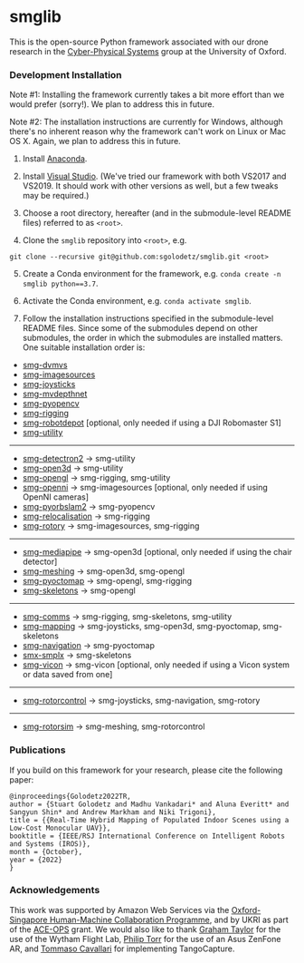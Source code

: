 # smglib

This is the open-source Python framework associated with our drone research in the [Cyber-Physical Systems](https://www.cs.ox.ac.uk/activities/cyberphysical/) group at the University of Oxford.

### Development Installation

Note #1: Installing the framework currently takes a bit more effort than we would prefer (sorry!). We plan to address this in future.

Note #2: The installation instructions are currently for Windows, although there's no inherent reason why the framework can't work on Linux or Mac OS X. Again, we plan to address this in future.

1. Install [Anaconda](https://www.anaconda.com).

2. Install [Visual Studio](https://visualstudio.microsoft.com/downloads). (We've tried our framework with both VS2017 and VS2019. It should work with other versions as well, but a few tweaks may be required.)

3. Choose a root directory, hereafter (and in the submodule-level README files) referred to as `<root>`.

4. Clone the `smglib` repository into `<root>`, e.g.

```
git clone --recursive git@github.com:sgolodetz/smglib.git <root>
```

5. Create a Conda environment for the framework, e.g. `conda create -n smglib python==3.7`.

6. Activate the Conda environment, e.g. `conda activate smglib`.

7. Follow the installation instructions specified in the submodule-level README files. Since some of the submodules depend on other submodules, the order in which the submodules are installed matters. One suitable installation order is:

- [smg-dvmvs](https://github.com/sgolodetz/smg-dvmvs/blob/master/README.md)
- [smg-imagesources](https://github.com/sgolodetz/smg-imagesources/blob/master/README.md)
- [smg-joysticks](https://github.com/sgolodetz/smg-joysticks/blob/master/README.md)
- [smg-mvdepthnet](https://github.com/sgolodetz/smg-mvdepthnet/blob/master/README.md)
- [smg-pyopencv](https://github.com/sgolodetz/smg-pyopencv/blob/master/README.md)
- [smg-rigging](https://github.com/sgolodetz/smg-rigging/blob/master/README.md)
- [smg-robotdepot](https://github.com/sgolodetz/smg-rigging/blob/master/README.md) [optional, only needed if using a DJI Robomaster S1]
- [smg-utility](https://github.com/sgolodetz/smg-utility/blob/master/README.md)
---
- [smg-detectron2](https://github.com/sgolodetz/smg-detectron2/blob/master/README.md) -> smg-utility
- [smg-open3d](https://github.com/sgolodetz/smg-open3d/blob/master/README.md) -> smg-utility
- [smg-opengl](https://github.com/sgolodetz/smg-opengl/blob/master/README.md) -> smg-rigging, smg-utility
- [smg-openni](https://github.com/sgolodetz/smg-openni/blob/master/README.md) -> smg-imagesources [optional, only needed if using OpenNI cameras]
- [smg-pyorbslam2](https://github.com/sgolodetz/smg-pyorbslam2/blob/master/README.md) -> smg-pyopencv
- [smg-relocalisation](https://github.com/sgolodetz/smg-relocalisation/blob/master/README.md) -> smg-rigging
- [smg-rotory](https://github.com/sgolodetz/smg-rotory/blob/master/README.md) -> smg-imagesources, smg-rigging
---
- [smg-mediapipe](https://github.com/sgolodetz/smg-mediapipe/blob/master/README.md) -> smg-open3d [optional, only needed if using the chair detector]
- [smg-meshing](https://github.com/sgolodetz/smg-meshing/blob/master/README.md) -> smg-open3d, smg-opengl
- [smg-pyoctomap](https://github.com/sgolodetz/smg-pyoctomap/blob/master/README.md) -> smg-opengl, smg-rigging
- [smg-skeletons](https://github.com/sgolodetz/smg-skeletons/blob/master/README.md) -> smg-opengl
---
- [smg-comms](https://github.com/sgolodetz/smg-comms/blob/master/README.md) -> smg-rigging, smg-skeletons, smg-utility
- [smg-mapping](https://github.com/sgolodetz/smg-mapping/blob/master/README.md) -> smg-joysticks, smg-open3d, smg-pyoctomap, smg-skeletons
- [smg-navigation](https://github.com/sgolodetz/smg-navigation/blob/master/README.md) -> smg-pyoctomap
- [smx-smplx](https://github.com/sgolodetz/smg-smplx/blob/master/README.md) -> smg-skeletons
- [smg-vicon](https://github.com/sgolodetz/smg-vicon/blob/master/README.md) -> smg-vicon [optional, only needed if using a Vicon system or data saved from one]
---
- [smg-rotorcontrol](https://github.com/sgolodetz/smg-rotorcontrol/blob/master/README.md) -> smg-joysticks, smg-navigation, smg-rotory
---
- [smg-rotorsim](https://github.com/sgolodetz/smg-rotorcontrol/blob/master/README.md) -> smg-meshing, smg-rotorcontrol

### Publications

If you build on this framework for your research, please cite the following paper:

```
@inproceedings{Golodetz2022TR,
author = {Stuart Golodetz and Madhu Vankadari* and Aluna Everitt* and Sangyun Shin* and Andrew Markham and Niki Trigoni},
title = {{Real-Time Hybrid Mapping of Populated Indoor Scenes using a Low-Cost Monocular UAV}},
booktitle = {IEEE/RSJ International Conference on Intelligent Robots and Systems (IROS)},
month = {October},
year = {2022}
}
```

### Acknowledgements

This work was supported by Amazon Web Services via the [Oxford-Singapore Human-Machine Collaboration Programme](https://www.mpls.ox.ac.uk/innovation-and-business-partnerships/human-machine-collaboration/human-machine-collaboration-programme-oxford-research-pillar), and by UKRI as part of the [ACE-OPS](https://gtr.ukri.org/projects?ref=EP%2FS030832%2F1) grant. We would also like to thank [Graham Taylor](https://www.biology.ox.ac.uk/people/professor-graham-taylor) for the use of the Wytham Flight Lab, [Philip Torr](https://eng.ox.ac.uk/people/philip-torr/) for the use of an Asus ZenFone AR, and [Tommaso Cavallari](https://uk.linkedin.com/in/tcavallari) for implementing TangoCapture.
